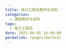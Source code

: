 ```yaml
---
title: 电力工程系教材与资料
categories: 
  - 课程教材与资料
tags: 
  - 电力工程系
date: 2025-08-05 16:40:09
permalink: /pages/6e72e3/
---
```

